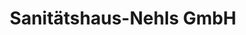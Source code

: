 ---
title: "Sanitätshaus-Nehls GmbH"
url: /langenselbold/sanitaetshaus-nehls-gmbh/
shop: Sanitätshaus
---